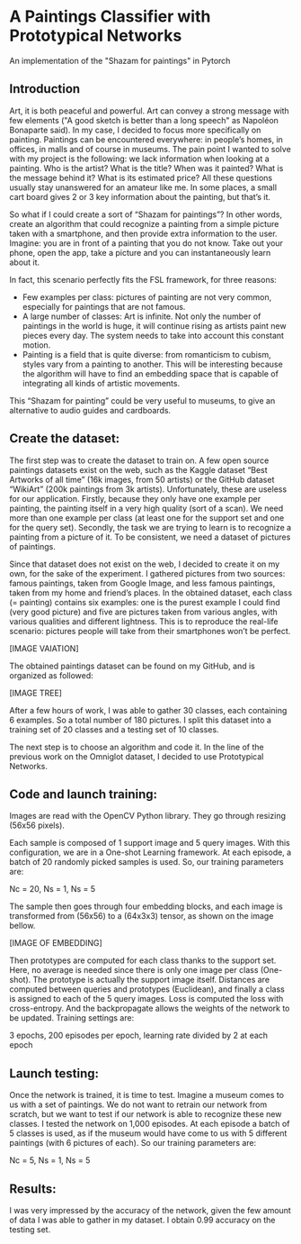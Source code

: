 # A Paintings Classifier with Prototypical Networks
An implementation of the "Shazam for paintings" in Pytorch

## Introduction

Art, it is both peaceful and powerful. Art can convey a strong message with few elements ("A good sketch is better than a long speech" as Napoléon Bonaparte said). In my case, I decided to focus more specifically on painting. Paintings can be encountered everywhere: in people’s homes, in offices, in malls and of course in museums. The pain point I wanted to solve with my project is the following: we lack information when looking at a painting. Who is the artist? What is the title?  When was it painted? What is the message behind it? What is its estimated price? All these questions usually stay unanswered for an amateur like me. In some places, a small cart board gives 2 or 3 key information about the painting, but that’s it. 

So what if I could create a sort of “Shazam for paintings”? In other words, create an algorithm that could recognize a painting from a simple picture taken with a smartphone, and then provide extra information to the user. Imagine: you are in front of a painting that you do not know. Take out your phone, open the app, take a picture and you can instantaneously learn about it. 

In fact, this scenario perfectly fits the FSL framework, for three reasons:
-	Few examples per class: pictures of painting are not very common, especially for paintings that are not famous. 
-	A large number of classes: Art is infinite. Not only the number of paintings in the world is huge, it will continue rising as artists paint new pieces every day. The system needs to take into account this constant motion. 
-	Painting is a field that is quite diverse: from romanticism to cubism, styles vary from a painting to another. This will be interesting because the algorithm will have to find an embedding space that is capable of integrating all kinds of artistic movements. 

This “Shazam for painting” could be very useful to museums, to give an alternative to audio guides and cardboards.

## Create the dataset:

The first step was to create the dataset to train on. A few open source paintings datasets exist on the web, such as the Kaggle dataset “Best Artworks of all time” (16k images, from 50 artists) or the GitHub dataset “WikiArt” (200k paintings from 3k artists). Unfortunately, these are useless for our application. Firstly, because they only have one example per painting, the painting itself in a very high quality (sort of a scan). We need more than one example per class (at least one for the support set and one for the query set). Secondly, the task we are trying to learn is to recognize a painting from a picture of it. To be consistent, we need a dataset of pictures of paintings. 

Since that dataset does not exist on the web, I decided to create it on my own, for the sake of the experiment. I gathered pictures from two sources: famous paintings, taken from Google Image, and less famous paintings, taken from my home and friend’s places. In the obtained dataset, each class (= painting) contains six examples: one is the purest example I could find (very good picture) and five are pictures taken from various angles, with various qualities and different lightness. This is to reproduce the real-life scenario: pictures people will take from their smartphones won’t be perfect. 

[IMAGE VAIATION]

The obtained paintings dataset can be found on my GitHub, and is organized as followed:

[IMAGE TREE]

After a few hours of work, I was able to gather 30 classes, each containing 6 examples. So a total number of 180 pictures. I split this dataset into a training set of 20 classes and a testing set of 10 classes. 

The next step is to choose an algorithm and code it. In the line of the previous work on the Omniglot dataset, I decided to use Prototypical Networks.

## Code and launch training:

Images are read with the OpenCV Python library. They go through resizing (56x56 pixels). 

Each sample is composed of 1 support image and 5 query images. With this configuration, we are in a One-shot Learning framework. At each episode, a batch of 20 randomly picked samples is used. So, our training parameters are: 

Nc = 20, Ns = 1, Ns = 5
  
The sample then goes through four embedding blocks, and each image is transformed from (56x56) to a (64x3x3) tensor, as shown on the image bellow. 

[IMAGE OF EMBEDDING]

Then prototypes are computed for each class thanks to the support set. Here, no average is needed since there is only one image per class (One-shot). The prototype is actually the support image itself. Distances are computed between queries and prototypes (Euclidean), and finally a class is assigned to each of the 5 query images. 
Loss is computed the loss with cross-entropy. And the backpropagate allows the weights of the network to be updated. Training settings are: 

3 epochs, 200 episodes per epoch, learning rate divided by 2 at each epoch

## Launch testing:

Once the network is trained, it is time to test. Imagine a museum comes to us with a set of paintings. We do not want to retrain our network from scratch, but we want to test if our network is able to recognize these new classes. 
I tested the network on 1,000 episodes. At each episode a batch of 5 classes is used, as if the museum would have come to us with 5 different paintings (with 6 pictures of each). So our training parameters are: 

Nc = 5, Ns = 1, Ns = 5  

## Results: 

I was very impressed by the accuracy of the network, given the few amount of data I was able to gather in my dataset. I obtain 0.99 accuracy on the testing set.
